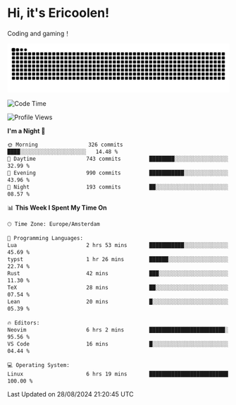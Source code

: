 # Hi, it's Ericoolen!
Coding and gaming！

<picture>
  <source media="(prefers-color-scheme: dark)" srcset="https://raw.githubusercontent.com/Eric-Song-Nop/Eric-Song-Nop/output/github-contribution-grid-snake-dark.svg">
  <source media="(prefers-color-scheme: light)" srcset="https://raw.githubusercontent.com/Eric-Song-Nop/Eric-Song-Nop/output/github-contribution-grid-snake.svg">
  <img alt="github contribution grid snake animation" src="https://raw.githubusercontent.com/Eric-Song-Nop/Eric-Song-Nop/output/github-contribution-grid-snake.svg">
</picture>

<!--START_SECTION:waka-->
![Code Time](http://img.shields.io/badge/Code%20Time-1%2C460%20hrs%2053%20mins-blue)

![Profile Views](http://img.shields.io/badge/Profile%20Views-11-blue)

**I'm a Night 🦉** 

```text
🌞 Morning                326 commits         ████░░░░░░░░░░░░░░░░░░░░░   14.48 % 
🌆 Daytime                743 commits         ████████░░░░░░░░░░░░░░░░░   32.99 % 
🌃 Evening                990 commits         ███████████░░░░░░░░░░░░░░   43.96 % 
🌙 Night                  193 commits         ██░░░░░░░░░░░░░░░░░░░░░░░   08.57 % 
```


📊 **This Week I Spent My Time On** 

```text
🕑︎ Time Zone: Europe/Amsterdam

💬 Programming Languages: 
Lua                      2 hrs 53 mins       ███████████░░░░░░░░░░░░░░   45.69 % 
typst                    1 hr 26 mins        ██████░░░░░░░░░░░░░░░░░░░   22.74 % 
Rust                     42 mins             ███░░░░░░░░░░░░░░░░░░░░░░   11.30 % 
TeX                      28 mins             ██░░░░░░░░░░░░░░░░░░░░░░░   07.54 % 
Lean                     20 mins             █░░░░░░░░░░░░░░░░░░░░░░░░   05.39 % 

🔥 Editors: 
Neovim                   6 hrs 2 mins        ████████████████████████░   95.56 % 
VS Code                  16 mins             █░░░░░░░░░░░░░░░░░░░░░░░░   04.44 % 

💻 Operating System: 
Linux                    6 hrs 19 mins       █████████████████████████   100.00 % 
```


 Last Updated on 28/08/2024 21:20:45 UTC
<!--END_SECTION:waka-->
